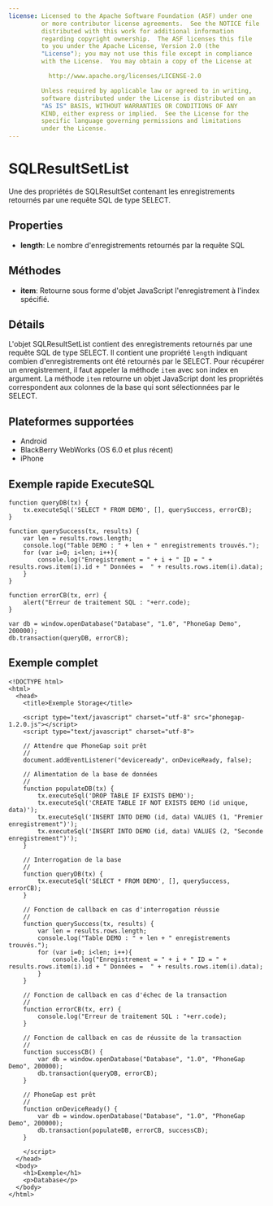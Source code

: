 ```yaml
---
license: Licensed to the Apache Software Foundation (ASF) under one
         or more contributor license agreements.  See the NOTICE file
         distributed with this work for additional information
         regarding copyright ownership.  The ASF licenses this file
         to you under the Apache License, Version 2.0 (the
         "License"); you may not use this file except in compliance
         with the License.  You may obtain a copy of the License at

           http://www.apache.org/licenses/LICENSE-2.0

         Unless required by applicable law or agreed to in writing,
         software distributed under the License is distributed on an
         "AS IS" BASIS, WITHOUT WARRANTIES OR CONDITIONS OF ANY
         KIND, either express or implied.  See the License for the
         specific language governing permissions and limitations
         under the License.
---
```


SQLResultSetList
================

Une des propriétés de SQLResultSet contenant les enregistrements retournés par une requête SQL de type SELECT.

Properties
----------

- __length__: Le nombre d'enregistrements retournés par la requête SQL

Méthodes
--------

- __item__: Retourne sous forme d'objet JavaScript l'enregistrement à l'index spécifié.

Détails
-------

L'objet SQLResultSetList contient des enregistrements retournés par une requête SQL de type SELECT.  Il contient une propriété `length` indiquant combien d'enregistrements ont été retournés par le SELECT.  Pour récupérer un enregistrement, il faut appeler la méthode `item` avec son index en argument.  La méthode `item` retourne un objet JavaScript dont les propriétés correspondent aux colonnes de la base qui sont sélectionnées par le SELECT.

Plateformes supportées
----------------------

- Android
- BlackBerry WebWorks (OS 6.0 et plus récent)
- iPhone

Exemple rapide ExecuteSQL
-------------------------

	function queryDB(tx) {
		tx.executeSql('SELECT * FROM DEMO', [], querySuccess, errorCB);
	}

	function querySuccess(tx, results) {
		var len = results.rows.length;
		console.log("Table DEMO : " + len + " enregistrements trouvés.");
		for (var i=0; i<len; i++){
			console.log("Enregistrement = " + i + " ID = " + results.rows.item(i).id + " Données =  " + results.rows.item(i).data);
		}
	}
	
	function errorCB(tx, err) {
		alert("Erreur de traitement SQL : "+err.code);
	}
	
	var db = window.openDatabase("Database", "1.0", "PhoneGap Demo", 200000);
	db.transaction(queryDB, errorCB);

Exemple complet
---------------

    <!DOCTYPE html>
    <html>
      <head>
        <title>Exemple Storage</title>

        <script type="text/javascript" charset="utf-8" src="phonegap-1.2.0.js"></script>
        <script type="text/javascript" charset="utf-8">

        // Attendre que PhoneGap soit prêt
        //
        document.addEventListener("deviceready", onDeviceReady, false);

		// Alimentation de la base de données
		//
		function populateDB(tx) {
			tx.executeSql('DROP TABLE IF EXISTS DEMO');
			tx.executeSql('CREATE TABLE IF NOT EXISTS DEMO (id unique, data)');
			tx.executeSql('INSERT INTO DEMO (id, data) VALUES (1, "Premier enregistrement")');
			tx.executeSql('INSERT INTO DEMO (id, data) VALUES (2, "Seconde enregistrement")');
		}

		// Interrogation de la base
		//
		function queryDB(tx) {
			tx.executeSql('SELECT * FROM DEMO', [], querySuccess, errorCB);
		}

		// Fonction de callback en cas d'interrogation réussie
		//
		function querySuccess(tx, results) {
			var len = results.rows.length;
			console.log("Table DEMO : " + len + " enregistrements trouvés.");
			for (var i=0; i<len; i++){
				console.log("Enregistrement = " + i + " ID = " + results.rows.item(i).id + " Données =  " + results.rows.item(i).data);
			}
		}

		// Fonction de callback en cas d'échec de la transaction
		//
		function errorCB(tx, err) {
			console.log("Erreur de traitement SQL : "+err.code);
		}

		// Fonction de callback en cas de réussite de la transaction
		//
		function successCB() {
			var db = window.openDatabase("Database", "1.0", "PhoneGap Demo", 200000);
			db.transaction(queryDB, errorCB);
		}

		// PhoneGap est prêt
		//
		function onDeviceReady() {
			var db = window.openDatabase("Database", "1.0", "PhoneGap Demo", 200000);
			db.transaction(populateDB, errorCB, successCB);
		}
	
        </script>
      </head>
      <body>
        <h1>Exemple</h1>
        <p>Database</p>
      </body>
    </html>
